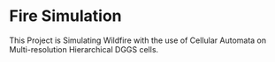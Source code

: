 # Fire Simulation

This Project is Simulating Wildfire with the use of Cellular Automata on Multi-resolution Hierarchical DGGS cells.